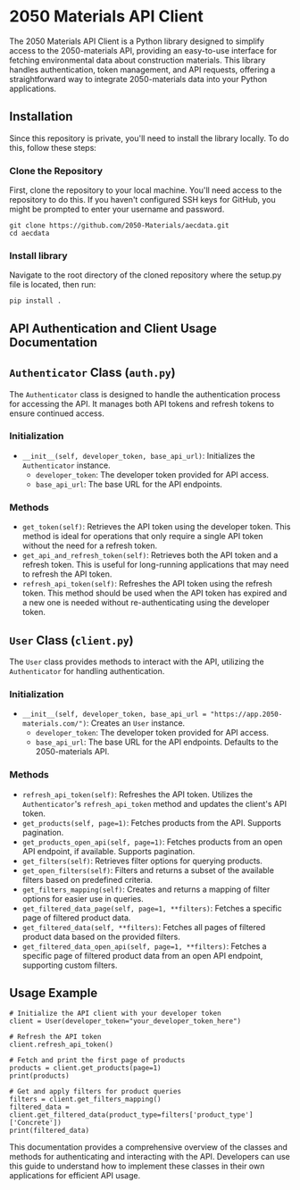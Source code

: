 # 2050 Materials API Client

The 2050 Materials API Client is a Python library designed to simplify access to the 2050-materials API, providing an easy-to-use interface for fetching environmental data about construction materials. This library handles authentication, token management, and API requests, offering a straightforward way to integrate 2050-materials data into your Python applications.

## Installation

Since this repository is private, you'll need to install the library locally. To do this, follow these steps:

### Clone the Repository

First, clone the repository to your local machine. You'll need access to the repository to do this. If you haven't configured SSH keys for GitHub, you might be prompted to enter your username and password.

```
git clone https://github.com/2050-Materials/aecdata.git
cd aecdata
```

### Install library
Navigate to the root directory of the cloned repository where the setup.py file is located, then run:
```
pip install .
```
## API Authentication and Client Usage Documentation

## `Authenticator` Class (`auth.py`)

The `Authenticator` class is designed to handle the authentication process for accessing the API. It manages both API tokens and refresh tokens to ensure continued access.

### Initialization

-   `__init__(self, developer_token, base_api_url)`: Initializes the `Authenticator` instance.
    -   `developer_token`: The developer token provided for API access.
    -   `base_api_url`: The base URL for the API endpoints.

### Methods

-   `get_token(self)`: Retrieves the API token using the developer token. This method is ideal for operations that only require a single API token without the need for a refresh token.
-   `get_api_and_refresh_token(self)`: Retrieves both the API token and a refresh token. This is useful for long-running applications that may need to refresh the API token.
-   `refresh_api_token(self)`: Refreshes the API token using the refresh token. This method should be used when the API token has expired and a new one is needed without re-authenticating using the developer token.

## `User` Class (`client.py`)

The `User` class provides methods to interact with the API, utilizing the `Authenticator` for handling authentication.

### Initialization

-   `__init__(self, developer_token, base_api_url = "https://app.2050-materials.com/")`: Creates an `User` instance.
    -   `developer_token`: The developer token provided for API access.
    -   `base_api_url`: The base URL for the API endpoints. Defaults to the 2050-materials API.

### Methods

-   `refresh_api_token(self)`: Refreshes the API token. Utilizes the `Authenticator`'s `refresh_api_token` method and updates the client's API token.
-   `get_products(self, page=1)`: Fetches products from the API. Supports pagination.
-   `get_products_open_api(self, page=1)`: Fetches products from an open API endpoint, if available. Supports pagination.
-   `get_filters(self)`: Retrieves filter options for querying products.
-   `get_open_filters(self)`: Filters and returns a subset of the available filters based on predefined criteria.
-   `get_filters_mapping(self)`: Creates and returns a mapping of filter options for easier use in queries.
-   `get_filtered_data_page(self, page=1, **filters)`: Fetches a specific page of filtered product data.
-   `get_filtered_data(self, **filters)`: Fetches all pages of filtered product data based on the provided filters.
-   `get_filtered_data_open_api(self, page=1, **filters)`: Fetches a specific page of filtered product data from an open API endpoint, supporting custom filters.

## Usage Example

```
# Initialize the API client with your developer token
client = User(developer_token="your_developer_token_here")

# Refresh the API token
client.refresh_api_token()

# Fetch and print the first page of products
products = client.get_products(page=1)
print(products)

# Get and apply filters for product queries
filters = client.get_filters_mapping()
filtered_data = client.get_filtered_data(product_type=filters['product_type']['Concrete'])
print(filtered_data)
```

This documentation provides a comprehensive overview of the classes and methods for authenticating and interacting with the API. Developers can use this guide to understand how to implement these classes in their own applications for efficient API usage.
